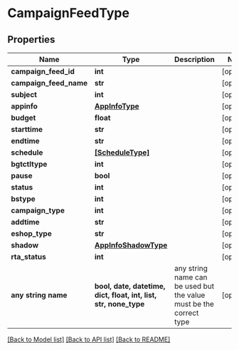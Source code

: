 # CampaignFeedType


## Properties
Name | Type | Description | Notes
------------ | ------------- | ------------- | -------------
**campaign_feed_id** | **int** |  | [optional] 
**campaign_feed_name** | **str** |  | [optional] 
**subject** | **int** |  | [optional] 
**appinfo** | [**AppInfoType**](AppInfoType.md) |  | [optional] 
**budget** | **float** |  | [optional] 
**starttime** | **str** |  | [optional] 
**endtime** | **str** |  | [optional] 
**schedule** | [**[ScheduleType]**](ScheduleType.md) |  | [optional] 
**bgtctltype** | **int** |  | [optional] 
**pause** | **bool** |  | [optional] 
**status** | **int** |  | [optional] 
**bstype** | **int** |  | [optional] 
**campaign_type** | **int** |  | [optional] 
**addtime** | **str** |  | [optional] 
**eshop_type** | **str** |  | [optional] 
**shadow** | [**AppInfoShadowType**](AppInfoShadowType.md) |  | [optional] 
**rta_status** | **int** |  | [optional] 
**any string name** | **bool, date, datetime, dict, float, int, list, str, none_type** | any string name can be used but the value must be the correct type | [optional]

[[Back to Model list]](../README.md#documentation-for-models) [[Back to API list]](../README.md#documentation-for-api-endpoints) [[Back to README]](../README.md)


